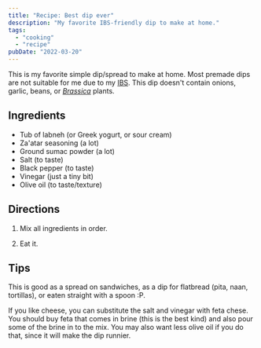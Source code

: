 ```yaml
---
title: "Recipe: Best dip ever"
description: "My favorite IBS-friendly dip to make at home."
tags:
  - "cooking"
  - "recipe"
pubDate: "2022-03-20"
---
```


This is my favorite simple dip/spread to make at home. Most premade dips are not
suitable for me due to my
[IBS](https://en.wikipedia.org/wiki/Irritable_bowel_syndrome). This dip doesn't
contain onions, garlic, beans, or
[_Brassica_](https://en.wikipedia.org/wiki/Brassica) plants.

## Ingredients

- Tub of labneh (or Greek yogurt, or sour cream)
- Za'atar seasoning (a lot)
- Ground sumac powder (a lot)
- Salt (to taste)
- Black pepper (to taste)
- Vinegar (just a tiny bit)
- Olive oil (to taste/texture)

## Directions

1. Mix all ingredients in order.

2. Eat it.

## Tips

This is good as a spread on sandwiches, as a dip for flatbread (pita, naan,
tortillas), or eaten straight with a spoon :P.

If you like cheese, you can substitute the salt and vinegar with feta chese. You
should buy feta that comes in brine (this is the best kind) and also pour some
of the brine in to the mix. You may also want less olive oil if you do that,
since it will make the dip runnier.
